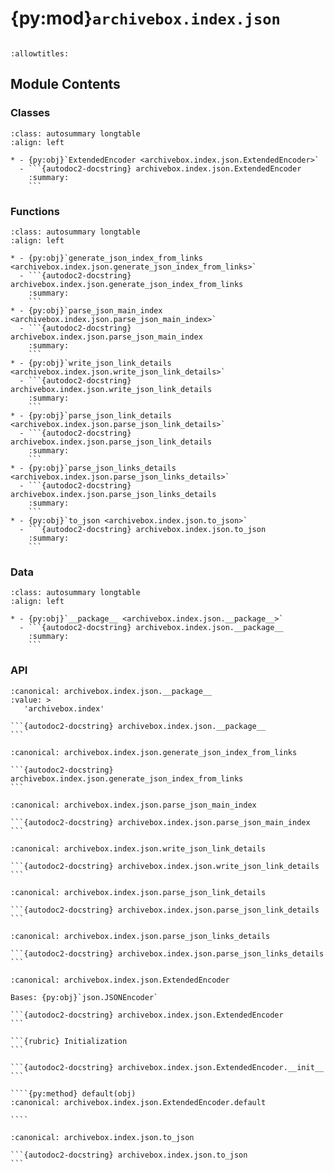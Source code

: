 # {py:mod}`archivebox.index.json`

```{py:module} archivebox.index.json
```

```{autodoc2-docstring} archivebox.index.json
:allowtitles:
```

## Module Contents

### Classes

````{list-table}
:class: autosummary longtable
:align: left

* - {py:obj}`ExtendedEncoder <archivebox.index.json.ExtendedEncoder>`
  - ```{autodoc2-docstring} archivebox.index.json.ExtendedEncoder
    :summary:
    ```
````

### Functions

````{list-table}
:class: autosummary longtable
:align: left

* - {py:obj}`generate_json_index_from_links <archivebox.index.json.generate_json_index_from_links>`
  - ```{autodoc2-docstring} archivebox.index.json.generate_json_index_from_links
    :summary:
    ```
* - {py:obj}`parse_json_main_index <archivebox.index.json.parse_json_main_index>`
  - ```{autodoc2-docstring} archivebox.index.json.parse_json_main_index
    :summary:
    ```
* - {py:obj}`write_json_link_details <archivebox.index.json.write_json_link_details>`
  - ```{autodoc2-docstring} archivebox.index.json.write_json_link_details
    :summary:
    ```
* - {py:obj}`parse_json_link_details <archivebox.index.json.parse_json_link_details>`
  - ```{autodoc2-docstring} archivebox.index.json.parse_json_link_details
    :summary:
    ```
* - {py:obj}`parse_json_links_details <archivebox.index.json.parse_json_links_details>`
  - ```{autodoc2-docstring} archivebox.index.json.parse_json_links_details
    :summary:
    ```
* - {py:obj}`to_json <archivebox.index.json.to_json>`
  - ```{autodoc2-docstring} archivebox.index.json.to_json
    :summary:
    ```
````

### Data

````{list-table}
:class: autosummary longtable
:align: left

* - {py:obj}`__package__ <archivebox.index.json.__package__>`
  - ```{autodoc2-docstring} archivebox.index.json.__package__
    :summary:
    ```
````

### API

````{py:data} __package__
:canonical: archivebox.index.json.__package__
:value: >
   'archivebox.index'

```{autodoc2-docstring} archivebox.index.json.__package__
```

````

````{py:function} generate_json_index_from_links(links: typing.List[archivebox.index.schema.Link], with_headers: bool)
:canonical: archivebox.index.json.generate_json_index_from_links

```{autodoc2-docstring} archivebox.index.json.generate_json_index_from_links
```
````

````{py:function} parse_json_main_index(out_dir: pathlib.Path = DATA_DIR) -> typing.Iterator[archivebox.index.schema.Link]
:canonical: archivebox.index.json.parse_json_main_index

```{autodoc2-docstring} archivebox.index.json.parse_json_main_index
```
````

````{py:function} write_json_link_details(link: archivebox.index.schema.Link, out_dir: typing.Optional[str] = None) -> None
:canonical: archivebox.index.json.write_json_link_details

```{autodoc2-docstring} archivebox.index.json.write_json_link_details
```
````

````{py:function} parse_json_link_details(out_dir: typing.Union[pathlib.Path, str], guess: bool = False) -> typing.Optional[archivebox.index.schema.Link]
:canonical: archivebox.index.json.parse_json_link_details

```{autodoc2-docstring} archivebox.index.json.parse_json_link_details
```
````

````{py:function} parse_json_links_details(out_dir: typing.Union[pathlib.Path, str]) -> typing.Iterator[archivebox.index.schema.Link]
:canonical: archivebox.index.json.parse_json_links_details

```{autodoc2-docstring} archivebox.index.json.parse_json_links_details
```
````

`````{py:class} ExtendedEncoder(*, skipkeys=False, ensure_ascii=True, check_circular=True, allow_nan=True, sort_keys=False, indent=None, separators=None, default=None)
:canonical: archivebox.index.json.ExtendedEncoder

Bases: {py:obj}`json.JSONEncoder`

```{autodoc2-docstring} archivebox.index.json.ExtendedEncoder
```

```{rubric} Initialization
```

```{autodoc2-docstring} archivebox.index.json.ExtendedEncoder.__init__
```

````{py:method} default(obj)
:canonical: archivebox.index.json.ExtendedEncoder.default

````

`````

````{py:function} to_json(obj: typing.Any, indent: typing.Optional[int] = 4, sort_keys: bool = True, cls=ExtendedEncoder) -> str
:canonical: archivebox.index.json.to_json

```{autodoc2-docstring} archivebox.index.json.to_json
```
````
